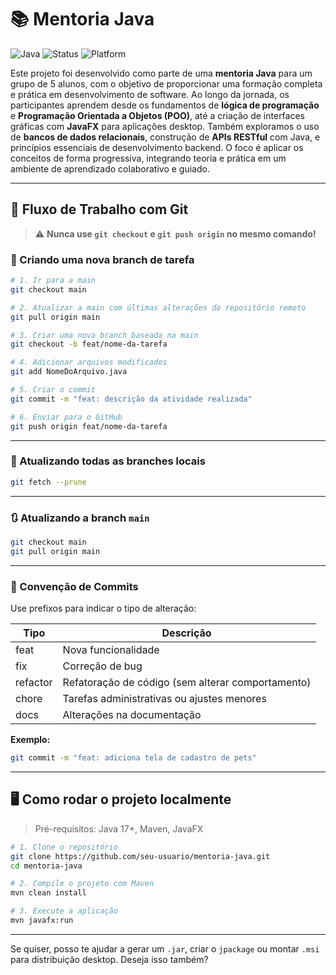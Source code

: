 # 📚 Mentoria Java

![Java](https://img.shields.io/badge/Java-17+-red?logo=java&logoColor=white)
![Status](https://img.shields.io/badge/build-passing-brightgreen)
![Platform](https://img.shields.io/badge/platform-desktop-blue)

Este projeto foi desenvolvido como parte de uma **mentoria Java** para um grupo de 5 alunos, com o objetivo de proporcionar uma formação completa e prática em desenvolvimento de software. Ao longo da jornada, os participantes aprendem desde os fundamentos de **lógica de programação** e **Programação Orientada a Objetos (POO)**, até a criação de interfaces gráficas com **JavaFX** para aplicações desktop. Também exploramos o uso de **bancos de dados relacionais**, construção de **APIs RESTful** com Java, e princípios essenciais de desenvolvimento backend. O foco é aplicar os conceitos de forma progressiva, integrando teoria e prática em um ambiente de aprendizado colaborativo e guiado.

---

## 🚀 Fluxo de Trabalho com Git

> ⚠️ **Nunca use `git checkout` e `git push origin` no mesmo comando!**

### 📌 Criando uma nova branch de tarefa

```bash
# 1. Ir para a main
git checkout main

# 2. Atualizar a main com últimas alterações do repositório remoto
git pull origin main

# 3. Criar uma nova branch baseada na main
git checkout -b feat/nome-da-tarefa

# 4. Adicionar arquivos modificados
git add NomeDoArquivo.java

# 5. Criar o commit
git commit -m "feat: descrição da atividade realizada"

# 6. Enviar para o GitHub
git push origin feat/nome-da-tarefa
```

---

### 🔄 Atualizando todas as branches locais

```bash
git fetch --prune
```

---

### 🔃 Atualizando a branch `main`

```bash
git checkout main
git pull origin main
```

---

### 📝 Convenção de Commits

Use prefixos para indicar o tipo de alteração:

| Tipo      | Descrição                                 |
|-----------|-------------------------------------------|
| feat      | Nova funcionalidade                       |
| fix       | Correção de bug                           |
| refactor  | Refatoração de código (sem alterar comportamento) |
| chore     | Tarefas administrativas ou ajustes menores |
| docs      | Alterações na documentação                |

**Exemplo:**

```bash
git commit -m "feat: adiciona tela de cadastro de pets"
```

---

## 🖥️ Como rodar o projeto localmente

> Pré-requisitos: Java 17+, Maven, JavaFX

```bash
# 1. Clone o repositório
git clone https://github.com/seu-usuario/mentoria-java.git
cd mentoria-java

# 2. Compile o projeto com Maven
mvn clean install

# 3. Execute a aplicação
mvn javafx:run
```

---

Se quiser, posso te ajudar a gerar um `.jar`, criar o `jpackage` ou montar `.msi` para distribuição desktop. Deseja isso também?
